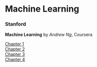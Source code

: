 # Machine Learning

### Stanford

**Machine Learning** by *Andrew Ng*, Coursera

[Chapter 1](http://1ambda.github.io/machine-learning-week-1/)  
[Chapter 2](http://1ambda.github.io/machine-learning-week-2/)  
[Chapter 3](http://1ambda.github.io/machine-learning-week-3/)  
[Chapter 4](http://1ambda.github.io/machine-learning-week-4/)  

